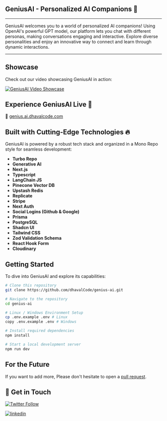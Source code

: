 ## GeniusAI - Personalized AI Companions 🧠

***

GeniusAI welcomes you to a world of personalized AI companions! Using OpenAI's powerful GPT model, our platform lets you chat with different personas, making conversations engaging and interactive. Explore diverse personalities and enjoy an innovative way to connect and learn through dynamic interactions.

***

## Showcase 

Check out our video showcasing GeniusAI in action:

[![GeniusAI Video Showcase](https://img.youtube.com/vi/kTcLKJZzsvc/0.jpg)](https://youtu.be/kTcLKJZzsvc)

## Experience GeniusAI Live 🚀

🔗 [genius.ai.dhavalcode.com](https://genius.ai.dhavalcode.com)

## Built with Cutting-Edge Technologies 🔥

GeniusAI is powered by a robust tech stack and organized in a Mono Repo style for seamless development:

- **Turbo Repo**
- **Generative AI**
- **Next.js**
- **Typescript**
- **LangChain JS**
- **Pinecone Vector DB**
- **Upstash Redis**
- **Replicate**
- **Stripe**
- **Next Auth**
- **Social Logins (Github & Google)**
- **Prisma**
- **PostgreSQL**
- **Shadcn UI**
- **Tailwind CSS**
- **Zod Validation Schema**
- **React Hook Form**
- **Cloudinary**

## Getting Started

To dive into GeniusAI and explore its capabilities:

```bash
# Clone this repository
git clone https://github.com/dhavalCode/genius-ai.git

# Navigate to the repository
cd genius-ai

# Linux / Windows Environment Setup
cp .env.example .env # Linux
copy .env.example .env # Windows

# Install required dependencies
npm install

# Start a local development server
npm run dev
```

## For the Future

If you want to add more, Please don't hesitate to open a [pull request](https://github.com/dhavalCode/genius-ai/pulls).

## 👋 Get in Touch

[![Twitter Follow](https://img.shields.io/twitter/follow/dhavalcode?style=social)](https://twitter.com/dhavalCode)

[![linkedin](https://img.shields.io/badge/linkedin-0A66C2?style=for-the-badge&logo=linkedin&logoColor=white)](https://www.linkedin.com/in/dhavalcode)